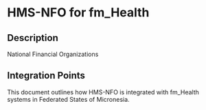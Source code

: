 # HMS-NFO for fm_Health

## Description

National Financial Organizations

## Integration Points

This document outlines how HMS-NFO is integrated with fm_Health systems in Federated States of Micronesia.
